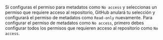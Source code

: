 Si configuras el permiso para metadatos como `No access` y seleccionas un permiso que requiere acceso al repositorio, GitHub anulará tu selección y configurará el permiso de metadatos como `Read-only` nuevamente. Para configurar el permiso de metadatos como `No access`, primero debes configurar todos los permisos que requieren acceso al repositorio como `No access`.
